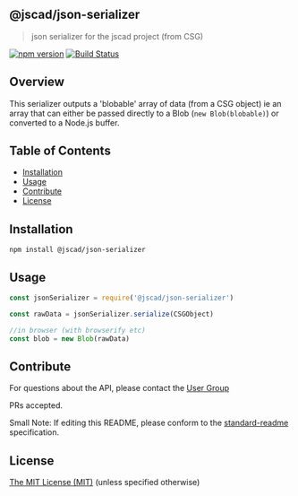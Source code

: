 ## @jscad/json-serializer

> json serializer for the jscad project (from CSG)

[![npm version](https://badge.fury.io/js/%40jscad%2Fjson-serializer.svg)](https://badge.fury.io/js/%40jscad%2Fjson-serializer)
[![Build Status](https://travis-ci.org/jscad/io.svg)](https://travis-ci.org/jscad/json-serializer)

## Overview

This serializer outputs a 'blobable' array of data (from a CSG object)
ie an array that can either be passed directly to a Blob (`new Blob(blobable)`)
or converted to a Node.js buffer.

## Table of Contents

- [Installation](#installation)
- [Usage](#usage)
- [Contribute](#contribute)
- [License](#license)


## Installation

```
npm install @jscad/json-serializer
```

## Usage


```javascript
const jsonSerializer = require('@jscad/json-serializer')

const rawData = jsonSerializer.serialize(CSGObject)

//in browser (with browserify etc)
const blob = new Blob(rawData)

```


## Contribute

For questions about the API, please contact the [User Group](https://plus.google.com/communities/114958480887231067224)

PRs accepted.

Small Note: If editing this README, please conform to the [standard-readme](https://github.com/RichardLitt/standard-readme) specification.


## License

[The MIT License (MIT)](./LICENSE)
(unless specified otherwise)

